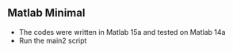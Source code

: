 Matlab Minimal
--------------------------------------------------------------------
* The codes were written in Matlab 15a and tested on Matlab 14a
* Run the main2 script